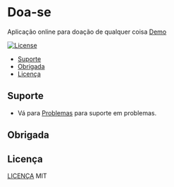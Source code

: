 # Doa-se


Aplicação online para doação de qualquer coisa
[Demo](https://doa-se.vercel.app)

[![License](https://img.shields.io/github/license/isabelle-goncalves/doa-se)](https://opensource.org/licenses/MIT)


- [Suporte](#support)
- [Obrigada](#Obrigada)
- [Licença](#licença)


## Suporte

- Vá para [Problemas](https://github.com/isabelle-goncalves/doa-se/issues) para suporte em problemas.


## Obrigada



## Licença

[LICENÇA](LICENSE) MIT
